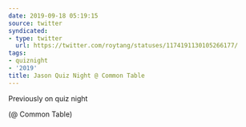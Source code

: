 ```yaml
---
date: 2019-09-18 05:19:15
source: twitter
syndicated:
- type: twitter
  url: https://twitter.com/roytang/statuses/1174191130105266177/
tags:
- quiznight
- '2019'
title: Jason Quiz Night @ Common Table
---
```


Previously on quiz night

(@ Common Table)